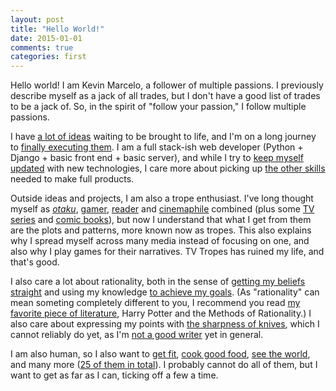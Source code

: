 ```yaml
---
layout: post
title: "Hello World!"
date: 2015-01-01
comments: true
categories: first
---
```

Hello world! I am Kevin Marcelo, a follower of multiple passions. I previously describe myself as a jack of all trades, but I don't have a good list of trades to be a jack of. So, in the spirit of "follow your passion," I follow multiple passions.

I have [a lot of ideas](/ideas/) waiting to be brought to life, and I'm on a long journey to [finally executing them](/projects/). I am a full stack-ish web developer (Python + Django + basic front end + basic server), and while I try to [keep myself updated](/technology/) with new technologies, I care more about picking up [the other skills](/not-technology/) needed to make full products.

Outside ideas and projects, I am also a trope enthusiast. I've long thought myself as [_otaku_](/anime/), [gamer](/games/), [reader](/books/) and [cinemaphile](/movies/) combined (plus some [TV series](/tv/) and [comic books](/comics/)), but now I understand that what I get from them are the plots and patterns, more known now as tropes. This also explains why I spread myself across many media instead of focusing on one, and also why I play games for their narratives. TV Tropes has ruined my life, and that's good.

I also care a lot about rationality, both in the sense of [getting my beliefs straight](/beliefs/) and using my knowledge [to achieve my goals](/winning/). (As "rationality" can mean someting completely different to you, I recommend you read [my favorite piece of literature](/hpmor/), Harry Potter and the Methods of Rationality.) I also care about expressing my points with [the sharpness of knives](/clarity/), which I cannot reliably do yet, as I'm [not a good writer](/writing/) yet in general.

I am also human, so I also want to [get fit](/fitness/), [cook good food](/cooking/), [see the world](/travel/), and many more ([25 of them in total](/goals/)). I probably cannot do all of them, but I want to get as far as I can, ticking off a few a time.
